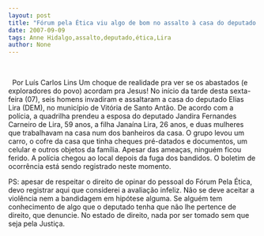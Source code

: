 ```yaml
---
layout: post
title: "Fórum pela Ética viu algo de bom no assalto à casa do deputado Elias Lira"
date: 2007-09-09
tags: Anne Hidalgo,assalto,deputado,ética,Lira
author: None
---
```

&nbsp;

&nbsp;
Por Lu&iacute;s Carlos Lins
Um choque de realidade pra ver se os abastados (e exploradores do povo) acordam pra Jesus!
No in&iacute;cio da tarde desta sexta-feira (07), seis homens invadiram e assaltaram a casa do deputado Elias Lira (DEM), no munic&iacute;pio de Vit&oacute;ria de Santo Ant&atilde;o.
De acordo com a pol&iacute;cia, a quadrilha prendeu a esposa do deputado Jandira Fernandes Carneiro de Lira, 59 anos, a filha Jana&iacute;na Lira, 26 anos, e duas mulheres que trabalhavam na casa num dos banheiros da casa.
O grupo levou um carro, o cofre da casa que tinha cheques pr&eacute;-datados e documentos, um celular e outros objetos da fam&iacute;lia. Apesar das amea&ccedil;as, ningu&eacute;m ficou ferido.
A pol&iacute;cia chegou ao local depois da fuga dos bandidos. O boletim de ocorr&ecirc;ncia est&aacute; sendo registrado neste momento. 

PS: apesar de respeitar o direito de opinar do pessoal do F&oacute;rum Pela &Eacute;tica, devo registrar aqui que considerei a avalia&ccedil;&atilde;o infeliz. N&atilde;o se deve aceitar a viol&ecirc;ncia nem a bandidagem em hip&oacute;tese alguma. Se algu&eacute;m tem conhecimento de algo que o deputado tenha que n&atilde;o lhe pertence de direito, que denuncie. No estado de direito, nada por ser tomado sem que seja pela Justi&ccedil;a.
 